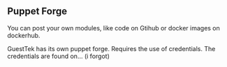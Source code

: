 ## Puppet Forge
You can post your own modules, like code on Gtihub or docker images on dockerhub.

GuestTek has its own puppet forge. Requires the use of credentials. The credentials are found on... (i forgot)

